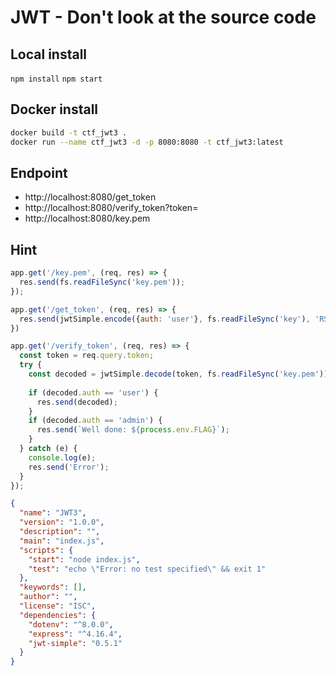 # JWT - Don't look at the source code

## Local install

`npm install`
`npm start`

## Docker install

```bash
docker build -t ctf_jwt3 .
docker run --name ctf_jwt3 -d -p 8080:8080 -t ctf_jwt3:latest
```

## Endpoint

- http://localhost:8080/get_token
- http://localhost:8080/verify_token?token=<TOKEN>
- http://localhost:8080/key.pem

## Hint

```javascript
app.get('/key.pem', (req, res) => {
  res.send(fs.readFileSync('key.pem'));
});

app.get('/get_token', (req, res) => {
  res.send(jwtSimple.encode({auth: 'user'}, fs.readFileSync('key'), 'RS256'));
})

app.get('/verify_token', (req, res) => {
  const token = req.query.token;
  try {
    const decoded = jwtSimple.decode(token, fs.readFileSync('key.pem'));
    
    if (decoded.auth == 'user') {
      res.send(decoded);
    }
    if (decoded.auth == 'admin') {
      res.send(`Well done: ${process.env.FLAG}`);
    }
  } catch (e) {
    console.log(e);
    res.send('Error');
  }
});
```

```json
{
  "name": "JWT3",
  "version": "1.0.0",
  "description": "",
  "main": "index.js",
  "scripts": {
    "start": "node index.js",
    "test": "echo \"Error: no test specified\" && exit 1"
  },
  "keywords": [],
  "author": "",
  "license": "ISC",
  "dependencies": {
    "dotenv": "^8.0.0",
    "express": "^4.16.4",
    "jwt-simple": "0.5.1"
  }
}
```
